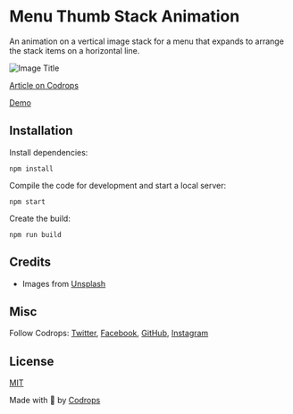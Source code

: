 # Menu Thumb Stack Animation

An animation on a vertical image stack for a menu that expands to arrange the stack items on a horizontal line.

![Image Title](https://tympanus.net/codrops/wp-content/uploads/2021/09/StackAnimation.jpg)

[Article on Codrops](https://tympanus.net/codrops/?p=56500)

[Demo](http://tympanus.net/Development/MenuThumbStackAnimation/)


## Installation

Install dependencies:

```
npm install
```

Compile the code for development and start a local server:

```
npm start
```

Create the build:

```
npm run build
```

## Credits

- Images from [Unsplash](https://unsplash.com/)

## Misc

Follow Codrops: [Twitter](http://www.twitter.com/codrops), [Facebook](http://www.facebook.com/codrops), [GitHub](https://github.com/codrops), [Instagram](https://www.instagram.com/codropsss/)

## License
[MIT](LICENSE)

Made with :blue_heart:  by [Codrops](http://www.codrops.com)





